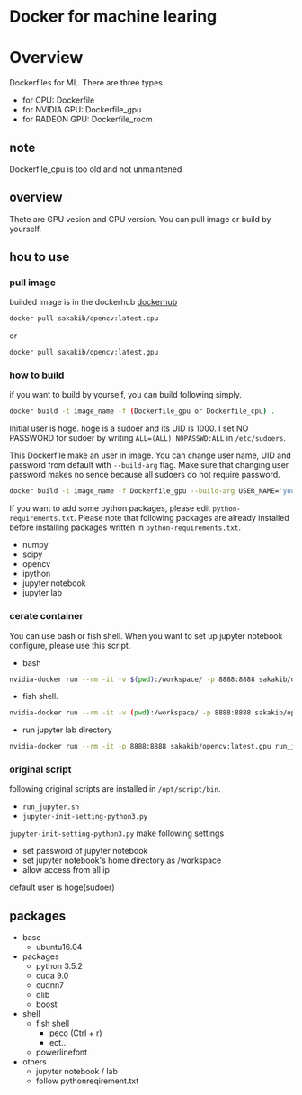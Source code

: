 
# Docker for machine learing
# Overview
Dockerfiles for ML.
There are three types.

- for CPU: Dockerfile
- for NVIDIA GPU: Dockerfile_gpu
- for RADEON GPU: Dockerfile_rocm

## note
Dockerfile_cpu is too old and not unmaintened
## overview
Thete are GPU vesion and CPU version.
You can pull image or build by yourself.
## hou to use
### pull image
builded image is in the dockerhub
[dockerhub](https://hub.docker.com/r/sakakib/)

```bash
docker pull sakakib/opencv:latest.cpu
```
or
```bash
docker pull sakakib/opencv:latest.gpu
```
### how to build
if you want to build by yourself, you can build following simply.
```bash
docker build -t image_name -f (Dockerfile_gpu or Dockerfile_cpu) .
```
Initial user is hoge. hoge is a sudoer and its UID is 1000. I set NO PASSWORD for sudoer by writing `ALL=(ALL) NOPASSWD:ALL` in `/etc/sudoers`.

This Dockerfile make an user in image. You can change user name, UID and password from default with `--build-arg` flag. Make sure that changing user password makes no sence because all sudoers do not require password. 
```bash
docker build -t image_name -f Dockerfile_gpu --build-arg USER_NAME='your name' --build-arg UID='your UID' .
```

If you want to add some python packages, please edit ```python-requirements.txt```.
Please note that following packages are already installed before installing packages written in ```python-requirements.txt```.

- numpy
- scipy
- opencv
- ipython
- jupyter notebook
- jupyter lab

### cerate container
You can use bash or fish shell.
When you want to set up jupyter notebook configure, please use this script.
- bash
```bash
nvidia-docker run --rm -it -v $(pwd):/workspace/ -p 8888:8888 sakakib/opencv bash
```
- fish shell.
```bash
nvidia-docker run --rm -it -v (pwd):/workspace/ -p 8888:8888 sakakib/opencv fish
```
- run jupyter lab directory
```bash
nvidia-docker run --rm -it -p 8888:8888 sakakib/opencv:latest.gpu run_jupyter.sh
```

### original script
following original scripts are installed in ```/opt/script/bin```.

- ```run_jupyter.sh```
- ```jupyter-init-setting-python3.py```

```jupyter-init-setting-python3.py``` make following settings

- set password of jupyter notebook
- set jupyter notebook's home directory as /workspace
- allow access from all ip

default user is hoge(sudoer)


## packages

- base
    - ubuntu16.04
- packages
    - python 3.5.2
    - cuda 9.0
    - cudnn7
    - dlib
    - boost
- shell
    - fish shell
        - peco (Ctrl + r)
        - ect..
    - powerlinefont
- others
    - jupyter notebook / lab
    - follow pythonreqirement.txt 

